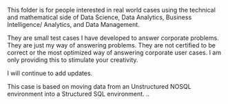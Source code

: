 This folder is for people interested in real world cases using 
the technical and mathematical side of Data Science, Data Analytics, 
Business Intelligence/ Analytics, and Data Management. 

They are small test cases I have developed to answer corporate problems.   
They are just my way of answering problems.  They are not certified to 
be correct or the most optimized way of answering corporate user cases.
I am only providing this to stimulate your creativity. 

I will continue to add updates. 

This case is based on moving data from an Unstructured 
NOSQL environment into a Structured SQL environment.
..  

